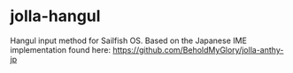 jolla-hangul
==============

Hangul input method for Sailfish OS.
Based on the Japanese IME implementation found here: https://github.com/BeholdMyGlory/jolla-anthy-jp
